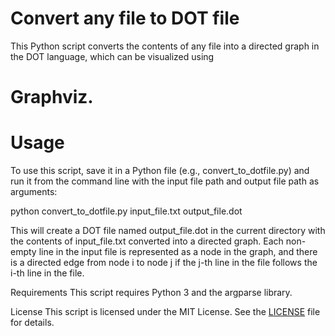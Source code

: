 # Convert any file to DOT file
This Python script converts the contents of any file into a directed
graph in the DOT language, which can be visualized using 
# Graphviz.

# Usage
To use this script, save it in a Python file 
(e.g., convert_to_dotfile.py) and run it from the command 
line with the input file path and output file path as arguments:

python convert_to_dotfile.py input_file.txt output_file.dot

This will create a DOT file named output_file.dot in the current 
directory with the contents of input_file.txt converted into a directed graph. 
Each non-empty line in the input file is represented as a node in the graph, 
and there is a directed edge from node i to node j if the j-th
line in the file follows the i-th line in the file.

Requirements
This script requires Python 3 and the argparse library.

License
This script is licensed under the MIT License. See the [LICENSE](https://github.com/Devurl/Convert-any-Files-into-Dotfile/blob/main/LICENSE) file for details.
